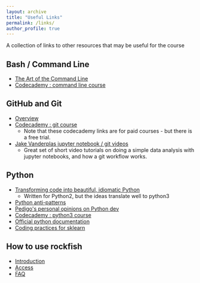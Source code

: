 ```yaml
---
layout: archive
title: "Useful Links"
permalink: /links/
author_profile: true
---
```


A collection of links to other resources that may be useful for the course

## Bash / Command Line
- [The Art of the Command Line](https://github.com/jlevy/the-art-of-command-line)
- [Codecademy : command line course](https://www.codecademy.com/learn/learn-the-command-line)

## GitHub and Git
- [Overview](https://github.com/NeuroDataDesign/github_tutorial)
- [Codecademy : git course](https://www.codecademy.com/learn/learn-git)
  - Note that these codecademy links are for paid courses - but there is a free trial.
- [Jake Vanderplas jupyter notebook / git videos](https://www.youtube.com/playlist?list=PLYCpMb24GpOC704uO9svUrihl-HY1tTJJ)
  - Great set of short video tutorials on doing a simple data analysis with jupyter notebooks, and how a git workflow works.

## Python
- [Transforming code into beautiful, idiomatic Python](https://github.com/JeffPaine/beautiful_idiomatic_python)
  - Written for Python2, but the ideas translate well to python3
- [Python anti-patterns](http://docs.quantifiedcode.com/python-anti-patterns/index.html)
- [Pedigo's personal opinions on Python dev](https://github.com/bdpedigo/giskard/blob/master/python_start.md)
- [Codecademy : python3 course](https://www.codecademy.com/learn/learn-python-3)
- [Official python documentation](https://docs.python.org/3/tutorial/index.html)
- [Coding practices for sklearn](https://scikit-learn.org/stable/developers/contributing.html#coding-guidelines)

## How to use rockfish 
- [Introduction](https://www.arch.jhu.edu/guide/)
- [Access](https://coldfront.rockfish.jhu.edu)
- [FAQ](https://www.arch.jhu.edu/support/faq/)